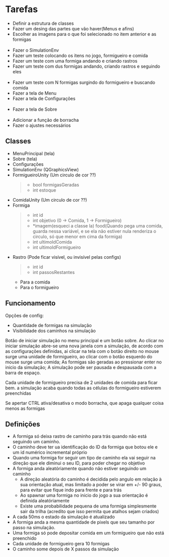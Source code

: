 # Tarefas

- Definir a estrutura de classes
- Fazer um desing das partes que vão haver(Menus e afins)
- Escolher as imagens para o que foi selecionado no item anterior e as formigas</br></br>
- Fazer o SimulationEnv
- Fazer um teste colocando os itens no jogo, formigueiro e comida
- Fazer um teste com uma formiga andando e criando rastros
- Fazer um teste com dus formigas andando, criando rastros e seguindo eles</br></br>
- Fazer um teste com N formigas surgindo do formigueiro e buscando comida
- Fazer a tela de Menu
- Fazer a tela de Configurações</br></br>
- Fazer a tela de Sobre</br></br>
- Adicionar a função de borracha
- Fazer o ajustes necessários

## Classes

- MenuPrincipal (tela)
- Sobre (tela)
- Configurações
- SimulationEnv (QGraphicsView)
- FormigueiroUnity (Um circulo de cor ??)
  > - bool formigasGeradas
  > - int estoque
- ComidaUnity (Um circulo de cor ??)
- Formiga
  > - int id
  > - int objetivo (0 -> Comida, 1 -> Formigueiro)
  > - \*imagem(esqueci a classe la) food(Quando pega uma comida, guarda nessa variável, e se ela não estiver nula renderiza o circulo, só que menor em cima da formiga)
  > - int ultimoIdComida
  > - int ultimoIdFormigueiro
- Rastro (Pode ficar visível, ou invisível pelas configs)
  > - int id
  > - int passosRestantes
  - Para a comida
  - Para o formigueiro

## Funcionamento

Opções de config:

- Quantidade de formigas na simulação
- Visibilidade dos caminhos na simulação

Botão de iniciar simulação no menu principal e um botão sobre. Ao clicar no iniciar simulação abre-se uma nova janela com a simulação, de acordo com as configurações definidas, ai clicar na tela com o botão direito no mouse surge uma unidade de formigueiro, ao clicar com o botão esquerdo do mouse surge uma comida; As formigas são geradas ao pressionar enter no inicio da simulação; A simulação pode ser pausada e despausada com a barra de espaço.

Cada unidade de formigueiro precisa de 2 unidades de comida para ficar bem. a simulação acaba quando todas as células do formigueiro estiverem preenchidas

Se apertar CTRL ativa/desativa o modo borracha, que apaga qualquer coisa menos as formigas

## Definições

- A formiga só deixa rastro de caminho para trás quando não está seguindo um caminho.
- O caminho deve ter ua identificação do ID da formiga que botou ele e um id numérico incremental próprio
- Quando uma formiga for seguir um tipo de caminho ela vai seguir na direção que ele diminui o seu ID, para poder chegar no objetivo
- A formiga anda aleatóriamente quando não estiver seguindo um caminho
  - A direção aleatória do caminho é decidida pelo angulo em relação à sua orientação atual, mas limitado a poder se virar em +/- 90 graus, para evitar que fique indo para frente e para trás
  - Ao spawnar uma formiga no inicio do jogo a sua orientação é definida aleatóriamente
  - Existe uma probabilidade pequena de uma formiga simplesmente sair da trilha (acredito que isso permita que atalhos sejam criados)
- A cada 50ms o estado da simulação é atualizado
- A formiga anda a mesma quantidade de pixels que seu tamanho por passo na simulação.
- Uma formiga só pode depositar comida em um formigueiro que não está preenchido
- Cada unidade de formigueiro gera 10 formigas
- O caminho some depois de X passos da simulação
